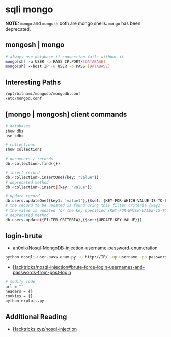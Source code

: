 # sqli mongo

**NOTE:** `mongo` and `mongosh` both are mongo shells. `mongo` has been deprecated.

## mongosh | mongo

```bash
# always use database if connection fails without it.
mongo[sh] -u USER -p PASS IP:PORT/[DATABASE]
mongo[sh] --host IP -u USER -p PASS [DATABASE]
```

## Interesting Paths

```bash
/opt/bitnami/mongodb/mongodb.conf
/etc/mongod.conf
```

## \[mongo | mongosh] client commands

```bash
# databases
show dbs
use <db>

# collections
show collections

# documents / records
db.<collection>.find({})

# insert record
db.<collection>.insertOne({key: "value"})
# deprecated method 
db.<collection>.insert({key: "value"})

# update record
db.users.updateOne({key1: 'value1'},{$set: {KEY-FOR-WHICH-VALUE-IS-TO-BE-UPDATED: 'NEW-VALUE FOR KEY'}})
# the record to be updated is found using this filter criteria {key1: 'value1'}
# the value is updated for the key specified {KEY-FOR-WHICH-VALUE-IS-TO-BE-UPDATED: 'NEW-VALUE FOR KEY'}
# deprecated method 
db.users.update({FILTER-CRITERIA},{$set:{UPDATE-KEY-VALUE}})
```

## login-brute

* [an0nlk/Nosql-MongoDB-injection-username-password-enumeration](https://github.com/an0nlk/Nosql-MongoDB-injection-username-password-enumeration)

```bash
python nosqli-user-pass-enum.py -u http://IP/ -up username -pp password -ep [username|password] -op login:login -m POST
```

* [Hacktricks/nosql-injection#brute-force-login-usernames-and-passwords-from-post-login](https://book.hacktricks.xyz/pentesting-web/nosql-injection#brute-force-login-usernames-and-passwords-from-post-login)

```bash
# modify code
url = ""
headers = {}
cookies = {}
python exploit.py
```

## Additional Reading

* [Hacktricks.xyz/nosql-injection](https://book.hacktricks.xyz/pentesting-web/nosql-injection)
